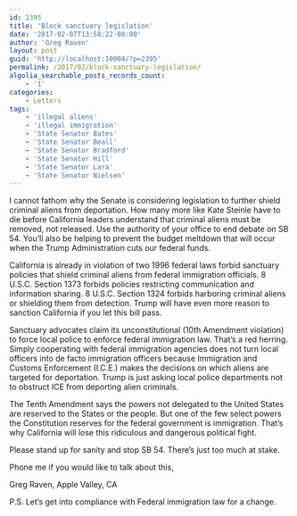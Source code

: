 ```yaml
---
id: 2395
title: 'Block sanctuary legislation'
date: '2017-02-07T13:58:22-08:00'
author: 'Greg Raven'
layout: post
guid: 'http://localhost:10004/?p=2395'
permalink: /2017/02/block-sanctuary-legislation/
algolia_searchable_posts_records_count:
    - '1'
categories:
    - Letters
tags:
    - 'illegal aliens'
    - 'illegal immigration'
    - 'State Senator Bates'
    - 'State Senator Beall'
    - 'State Senator Bradford'
    - 'State Senator Hill'
    - 'State Senator Lara'
    - 'State Senator Nielsen'
---
```


I cannot fathom why the Senate is considering legislation to further shield criminal aliens from deportation. How many more like Kate Steinle have to die before California leaders understand that criminal aliens must be removed, not released. Use the authority of your office to end debate on SB 54. You’ll also be helping to prevent the budget meltdown that will occur when the Trump Administration cuts our federal funds.

California is already in violation of two 1996 federal laws forbid sanctuary policies that shield criminal aliens from federal immigration officials. 8 U.S.C. Section 1373 forbids policies restricting communication and information sharing. 8 U.S.C. Section 1324 forbids harboring criminal aliens or shielding them from detection. Trump will have even more reason to sanction California if you let this bill pass.

Sanctuary advocates claim its unconstitutional (10th Amendment violation) to force local police to enforce federal immigration law. That’s a red herring. Simply cooperating with federal immigration agencies does not turn local officers into de facto immigration officers because Immigration and Customs Enforcement (I.C.E.) makes the decisions on which aliens are targeted for deportation. Trump is just asking local police departments not to obstruct ICE from deporting alien criminals.

The Tenth Amendment says the powers not delegated to the United States are reserved to the States or the people. But one of the few select powers the Constitution reserves for the federal government is immigration. That’s why California will lose this ridiculous and dangerous political fight.

Please stand up for sanity and stop SB 54. There’s just too much at stake.

Phone me if you would like to talk about this,

Greg Raven, Apple Valley, CA

P.S. Let’s get into compliance with Federal immigration law for a change.